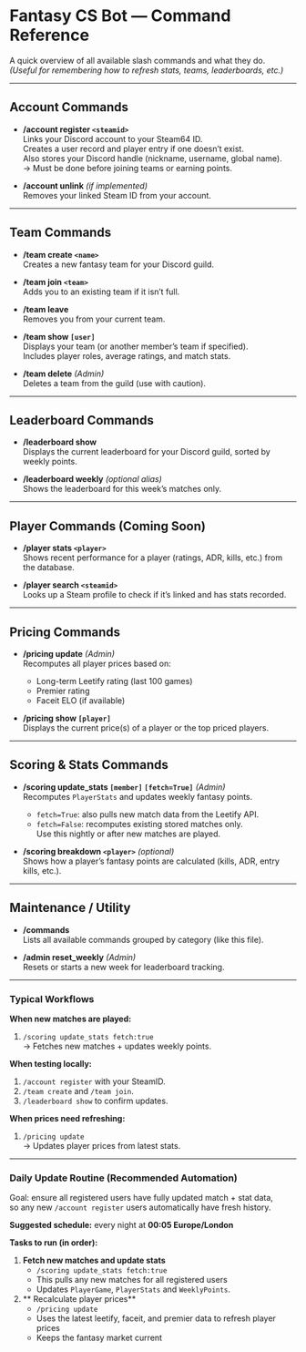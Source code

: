 #  Fantasy CS Bot — Command Reference

A quick overview of all available slash commands and what they do.  
*(Useful for remembering how to refresh stats, teams, leaderboards, etc.)*

---

##  Account Commands
- **/account register `<steamid>`**  
  Links your Discord account to your Steam64 ID.  
  Creates a user record and player entry if one doesn’t exist.  
  Also stores your Discord handle (nickname, username, global name).  
  → Must be done before joining teams or earning points.

- **/account unlink** *(if implemented)*  
  Removes your linked Steam ID from your account.

---

##  Team Commands
- **/team create `<name>`**  
  Creates a new fantasy team for your Discord guild.

- **/team join `<team>`**  
  Adds you to an existing team if it isn’t full.

- **/team leave**  
  Removes you from your current team.

- **/team show `[user]`**  
  Displays your team (or another member’s team if specified).  
  Includes player roles, average ratings, and match stats.

- **/team delete** *(Admin)*  
  Deletes a team from the guild (use with caution).

---

##  Leaderboard Commands
- **/leaderboard show**  
  Displays the current leaderboard for your Discord guild, sorted by weekly points.

- **/leaderboard weekly** *(optional alias)*  
  Shows the leaderboard for this week’s matches only.

---

##  Player Commands (Coming Soon)
- **/player stats `<player>`**  
  Shows recent performance for a player (ratings, ADR, kills, etc.) from the database.

- **/player search `<steamid>`**  
  Looks up a Steam profile to check if it’s linked and has stats recorded.

---

##  Pricing Commands
- **/pricing update** *(Admin)*  
  Recomputes all player prices based on:
  - Long-term Leetify rating (last 100 games)
  - Premier rating
  - Faceit ELO (if available)

- **/pricing show `[player]`**  
  Displays the current price(s) of a player or the top priced players.

---

##  Scoring & Stats Commands
- **/scoring update_stats `[member]` `[fetch=True]`** *(Admin)*  
  Recomputes `PlayerStats` and updates weekly fantasy points.  
  - `fetch=True`: also pulls new match data from the Leetify API.  
  - `fetch=False`: recomputes existing stored matches only.  
  Use this nightly or after new matches are played.

- **/scoring breakdown `<player>`** *(optional)*  
  Shows how a player’s fantasy points are calculated (kills, ADR, entry kills, etc.).

---

##  Maintenance / Utility
- **/commands**  
  Lists all available commands grouped by category (like this file).

- **/admin reset_weekly** *(Admin)*  
  Resets or starts a new week for leaderboard tracking.

---

###  Typical Workflows

**When new matches are played:**
1. `/scoring update_stats fetch:true`  
   → Fetches new matches + updates weekly points.

**When testing locally:**
1. `/account register` with your SteamID.  
2. `/team create` and `/team join`.  
3. `/leaderboard show` to confirm updates.

**When prices need refreshing:**
1. `/pricing update`  
   → Updates player prices from latest stats.

---

###  Daily Update Routine (Recommended Automation)

Goal: ensure all registered users have fully updated match + stat data,  
so any new `/account register` users automatically have fresh history.

**Suggested schedule:** every night at **00:05 Europe/London**

**Tasks to run (in order):**
1. **Fetch new matches and update stats**
    - `/scoring update_stats fetch:true`
    - This pulls any new matches for all registered users
    - Updates `PlayerGame`, `PlayerStats` and `WeeklyPoints`.
2. ** Recalculate player prices**
    - `/pricing update`
    - Uses the latest leetify, faceit, and premier data to refresh player prices
    - Keeps the fantasy market current

   


